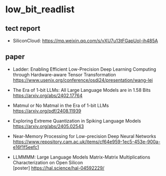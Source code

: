 # low_bit_readlist
## tect report
- SiliconCloud:
<https://mp.weixin.qq.com/s/vXU7u13tFGapUoI-ih485A><br/>
## paper
- Ladder: Enabling Efficient Low-Precision Deep Learning Computing through Hardware-aware Tensor Transformation<br/>
<https://www.usenix.org/conference/osdi24/presentation/wang-lei><br/>

- The Era of 1-bit LLMs: All Large Language Models are in 1.58 Bits<br/>
<https://arxiv.org/abs/2402.17764><br/>

- Matmul or No Matmal in the Era of 1-bit LLMs<br/>
<https://arxiv.org/pdf/2408.11939><br/>

- Exploring Extreme Quantization in Spiking Language Models<br/>
<https://arxiv.org/abs/2405.02543><br/>

- Near-Memory Processing for Low-precision Deep Neural Networks<br/>
<https://www.repository.cam.ac.uk/items/cf64e959-1ec5-453e-900a-e16f1f5eefc1><br/>


- LLMMMM: Large Language Models Matrix-Matrix Multiplications Characterization on Open Silicon<br/>
[poster]
<https://hal.science/hal-04592229/><br/>

